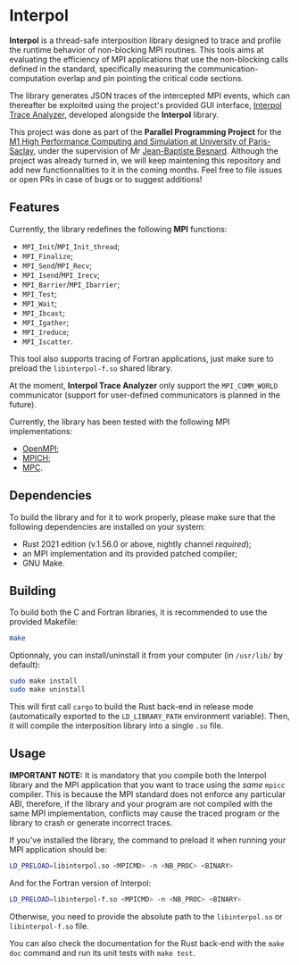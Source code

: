 # Interpol

**Interpol** is a thread-safe interposition library designed to trace and profile the runtime behavior of non-blocking MPI routines.
This tools aims at evaluating the efficiency of MPI applications that use the non-blocking calls defined in the standard, specifically measuring the communication-computation overlap and pin pointing the critical code sections.

The library generates JSON traces of the intercepted MPI events, which can thereafter be exploited using the project's provided GUI interface, [Interpol Trace Analyzer](https://github.com/async-mpi-benchmarks/Interface), developed alongside the **Interpol** library.

This project was done as part of the **Parallel Programming Project** for the [M1 High Performance Computing and Simulation at University of Paris-Saclay](http://www.chps.uvsq.fr/), under the supervision of Mr [Jean-Baptiste Besnard](https://github.com/besnardjb). Although the project was already turned in, we will keep maintening this repository and add new functionnalities to it in the coming months. Feel free to file issues or open PRs in case of bugs or to suggest additions!


## Features
Currently, the library redefines the following **MPI** functions:
- `MPI_Init`/`MPI_Init_thread`;
- `MPI_Finalize`;
- `MPI_Send`/`MPI_Recv`;
- `MPI_Isend`/`MPI_Irecv`;
- `MPI_Barrier`/`MPI_Ibarrier`;
- `MPI_Test`;
- `MPI_Wait`;
- `MPI_Ibcast`;
- `MPI_Igather`;
- `MPI_Ireduce`;
- `MPI_Iscatter`.

This tool also supports tracing of Fortran applications, just make sure to preload the `libinterpol-f.so` shared library.

At the moment, **Interpol Trace Analyzer** only support the `MPI_COMM_WORLD` communicator (support for user-defined communicators is planned in the future).

Currently, the library has been tested with the following MPI implementations:
- [OpenMPI](https://www.open-mpi.org/);
- [MPICH](https://www.mpich.org/);
- [MPC](https://mpc.hpcframework.com/frontpage/).


## Dependencies
To build the library and for it to work properly, please make sure that the following dependencies are installed on your system:
- Rust 2021 edition (v.1.56.0 or above, nightly channel *required*);
- an MPI implementation and its provided patched compiler;
- GNU Make.


## Building
To build both the C and Fortran libraries, it is recommended to use the provided Makefile:
```sh
make
```
Optionnaly, you can install/uninstall it from your computer (in `/usr/lib/` by default):
```sh
sudo make install
sudo make uninstall
```
This will first call `cargo` to build the Rust back-end in release mode (automatically exported to the `LD_LIBRARY_PATH` environment variable).
Then, it will compile the interposition library into a single `.so` file.


## Usage
**IMPORTANT NOTE:** It is mandatory that you compile both the Interpol library and the MPI application that you want to trace using the _same_ `mpicc` compiler. This is because the MPI standard does not enforce any particular ABI, therefore, if the library and your program are not compiled with the same MPI implementation, conflicts may cause the traced program or the library to crash or generate incorrect traces.

If you've installed the library, the command to preload it when running your MPI application should be:
```sh
LD_PRELOAD=libinterpol.so <MPICMD> -n <NB_PROC> <BINARY>
```
And for the Fortran version of Interpol:
```sh
LD_PRELOAD=libinterpol-f.so <MPICMD> -n <NB_PROC> <BINARY>
```

Otherwise, you need to provide the absolute path to the `libinterpol.so` or `libinterpol-f.so` file.

You can also check the documentation for the Rust back-end with the `make doc` command and run its unit tests with `make test`.

